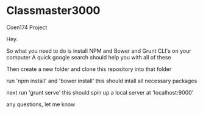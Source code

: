 Classmaster3000
===============

Coen174 Project

Hey.

So what you need to do is install NPM and Bower and Grunt CLI's on your computer
A quick google search should help you with all of these

Then create a new folder and clone this repository into that folder

run 'npm install' and 'bower install'
this should intall all necessary packages

next run 'grunt serve'
this should spin up a local server at 'localhost:9000'

any questions, let me know
